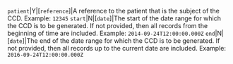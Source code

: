 `patient`|Y|[`reference`]|A reference to the patient that is the subject of the CCD. Example: `12345`
`start`|N|[`date`]|The start of the date range for which the CCD is to be generated. If not provided, then all records from the beginning of time are included. Example: `2014-09-24T12:00:00.000Z`
`end`|N|[`date`]|The end of the date range for which the CCD is to be generated. If not provided, then all records up to the current date are included. Example: `2016-09-24T12:00:00.000Z`
